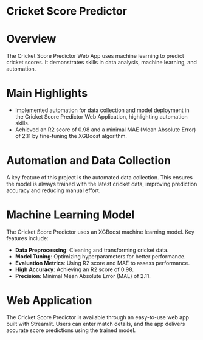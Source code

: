 # Cricket Score Predictor

# Overview
The Cricket Score Predictor Web App uses machine learning to predict cricket scores. It demonstrates skills in data analysis, machine learning, and automation.

# Main Highlights
- Implemented automation for data collection and model deployment in the Cricket Score Predictor Web Application, highlighting automation skills.
- Achieved an R2 score of 0.98 and a minimal MAE (Mean Absolute Error) of 2.11 by fine-tuning the XGBoost algorithm.

# Automation and Data Collection
A key feature of this project is the automated data collection. This ensures the model is always trained with the latest cricket data, improving prediction accuracy and reducing manual effort.

# Machine Learning Model
The Cricket Score Predictor uses an XGBoost machine learning model. Key features include:

- **Data Preprocessing**: Cleaning and transforming cricket data.
- **Model Tuning**: Optimizing hyperparameters for better performance.
- **Evaluation Metrics**: Using R2 score and MAE to assess performance.
- **High Accuracy**: Achieving an R2 score of 0.98.
- **Precision**: Minimal Mean Absolute Error (MAE) of 2.11.

# Web Application
The Cricket Score Predictor is available through an easy-to-use web app built with Streamlit. Users can enter match details, and the app delivers accurate score predictions using the trained model.